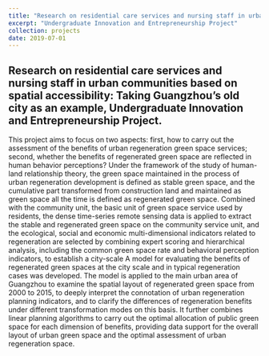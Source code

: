 ```yaml
---
title: "Research on residential care services and nursing staff in urban communities based on spatial accessibility: Taking Guangzhou’s old city as an example"
excerpt: "Undergraduate Innovation and Entrepreneurship Project"
collection: projects
date: 2019-07-01
---
```


## Research on residential care services and nursing staff in urban communities based on spatial accessibility: Taking Guangzhou’s old city as an example, Undergraduate Innovation and Entrepreneurship Project.

This project aims to focus on two aspects: first, how to carry out the assessment of the benefits of urban regeneration green space services; second, whether the benefits of regenerated green space are reflected in human behavior perceptions? Under the framework of the study of human-land relationship theory, the green space maintained in the process of urban regeneration development is defined as stable green space, and the cumulative part transformed from construction land and maintained as green space all the time is defined as regenerated green space. Combined with the community unit, the basic unit of green space service used by residents, the dense time-series remote sensing data is applied to extract the stable and regenerated green space on the community service unit, and the ecological, social and economic multi-dimensional indicators related to regeneration are selected by combining expert scoring and hierarchical analysis, including the common green space rate and behavioral perception indicators, to establish a city-scale A model for evaluating the benefits of regenerated green spaces at the city scale and in typical regeneration cases was developed. The model is applied to the main urban area of Guangzhou to examine the spatial layout of regenerated green space from 2000 to 2015, to deeply interpret the connotation of urban regeneration planning indicators, and to clarify the differences of regeneration benefits under different transformation modes on this basis. It further combines linear planning algorithms to carry out the optimal allocation of public green space for each dimension of benefits, providing data support for the overall layout of urban green space and the optimal assessment of urban regeneration space.
